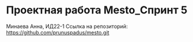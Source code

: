 # Проектная работа Mesto_Спринт 5

Минаева Анна, ИД22-1
Ссылка на репозиторий: https://github.com/prunuspadus/mesto.git
